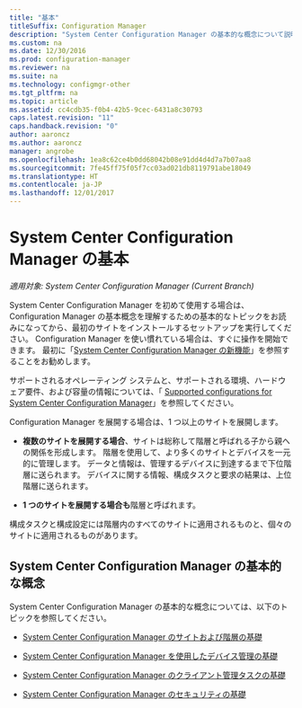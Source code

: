 ```yaml
---
title: "基本"
titleSuffix: Configuration Manager
description: "System Center Configuration Manager の基本的な概念について説明します。"
ms.custom: na
ms.date: 12/30/2016
ms.prod: configuration-manager
ms.reviewer: na
ms.suite: na
ms.technology: configmgr-other
ms.tgt_pltfrm: na
ms.topic: article
ms.assetid: cc4cdb35-f0b4-42b5-9cec-6431a8c30793
caps.latest.revision: "11"
caps.handback.revision: "0"
author: aaroncz
ms.author: aaroncz
manager: angrobe
ms.openlocfilehash: 1ea8c62ce4b0dd68042b08e91dd4d4d7a7b07aa8
ms.sourcegitcommit: 7fe45ff75f05f7cc03ad021db8119791abe18049
ms.translationtype: HT
ms.contentlocale: ja-JP
ms.lasthandoff: 12/01/2017
---
```

# <a name="fundamentals-of-system-center-configuration-manager"></a>System Center Configuration Manager の基本

*適用対象: System Center Configuration Manager (Current Branch)*

System Center Configuration Manager を初めて使用する場合は、Configuration Manager の基本概念を理解するための基本的なトピックをお読みになってから、最初のサイトをインストールするセットアップを実行してください。 Configuration Manager を使い慣れている場合は、すぐに操作を開始できます。 最初に「[System Center Configuration Manager の新機能](/sccm/core/plan-design/changes/what-has-changed-from-configuration-manager-2012)」を参照することをお勧めします。  

 サポートされるオペレーティング システムと、サポートされる環境、ハードウェア要件、および容量の情報については、「 [Supported configurations for System Center Configuration Manager](../../core/plan-design/configs/supported-configurations.md)」を参照してください。  

 Configuration Manager を展開する場合は、1 つ以上のサイトを展開します。  

-   **複数のサイトを展開する場合**、サイトは総称して階層と呼ばれる子から親への関係を形成します。 階層を使用して、より多くのサイトとデバイスを一元的に管理します。  データと情報は、管理するデバイスに到達するまで下位階層に送られます。 デバイスに関する情報、構成タスクと要求の結果は、上位階層に送られます。  

-   **1 つのサイトを展開する場合も**階層と呼ばれます。  

 構成タスクと構成設定には階層内のすべてのサイトに適用されるものと、個々のサイトに適用されるものがあります。  

## <a name="fundamental-concepts-for-system-center-configuration-manager"></a>System Center Configuration Manager の基本的な概念
System Center Configuration Manager の基本的な概念については、以下のトピックを参照してください。  

-   [System Center Configuration Manager のサイトおよび階層の基礎](../../core/understand/fundamentals-of-sites-and-hierarchies.md)  

-   [System Center Configuration Manager を使用したデバイス管理の基礎](../../core/understand/fundamentals-of-managing-devices.md)  

-   [System Center Configuration Manager のクライアント管理タスクの基礎](../../core/understand/fundamentals-of-client-management-tasks.md)  

-   [System Center Configuration Manager のセキュリティの基礎](../../core/understand/fundamentals-of-security.md)  

